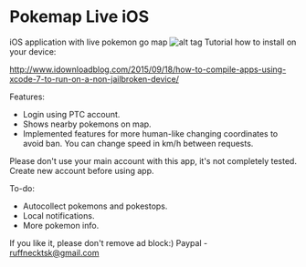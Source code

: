 # Pokemap Live iOS
iOS application with live pokemon go map
![alt tag](https://github.com/ruffnecktsk/pokemap_live_ios/blob/master/0x0ss.jpg)
Tutorial how to install on your device:

http://www.idownloadblog.com/2015/09/18/how-to-compile-apps-using-xcode-7-to-run-on-a-non-jailbroken-device/

Features:

- Login using PTC account.
- Shows nearby pokemons on map. 
- Implemented features for more human-like changing coordinates to avoid ban. You can change speed in km/h between requests.

Please don't use your main account with this app, it's not completely tested. Create new account before using app.

To-do:

- Autocollect pokemons and pokestops.
- Local notifications.
- More pokemon info.

If you like it, please don't remove ad block:)
Paypal - ruffnecktsk@gmail.com
